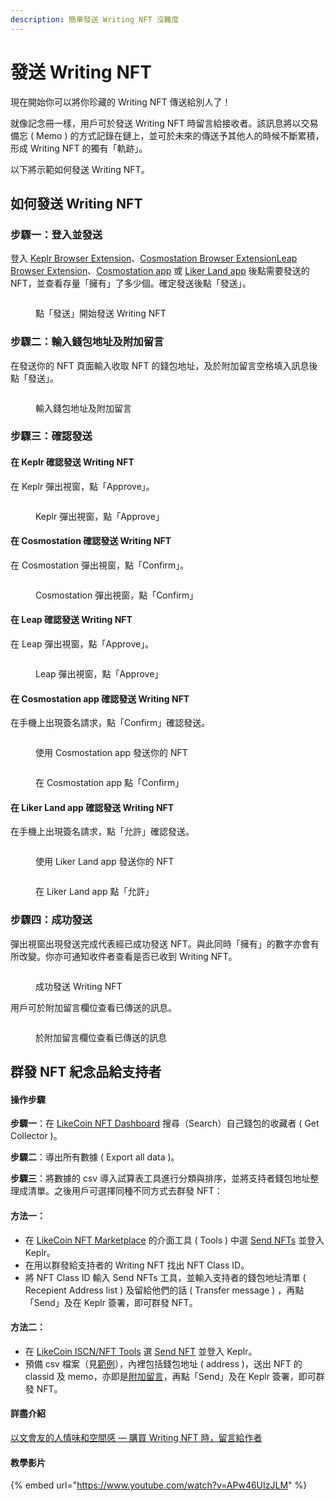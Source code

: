 ```yaml
---
description: 簡單發送 Writing NFT 沒難度
---
```


# 發送 Writing NFT

現在開始你可以將你珍藏的 Writing NFT 傳送給別人了！&#x20;

就像記念冊一樣，用戶可於發送 Writing NFT 時留言給接收者。該訊息將以交易備忘 ( Memo ) 的方式記錄在鏈上，並可於未來的傳送予其他人的時候不斷累積，形成 Writing NFT 的獨有「軌跡」。

以下將示範如何發送 Writing NFT。

## 如何發送 Writing NFT

### 步驟一：登入並發送

登入 [Keplr Browser Extension](../wallet/keplr/)、[Cosmostation Browser Extension](../wallet/cosmostation/)[Leap Browser Extension](../wallet/leap/)、[Cosmostation app](../wallet/cosmostation-mobile/) 或 [Liker Land app](../../user-guide/liker-land/download.md) 後點需要發送的 NFT，並查看存量「擁有」了多少個。確定發送後點「發送」。

<figure><img src="../../.gitbook/assets/NFT Transfer 1.png" alt=""><figcaption><p>點「發送」開始發送 Writing NFT</p></figcaption></figure>

### 步驟二：輸入錢包地址及附加留言

在發送你的 NFT 頁面輸入收取 NFT 的錢包地址，及於附加留言空格填入訊息後點「發送」。

<figure><img src="../../.gitbook/assets/NFT Transfer 2.png" alt=""><figcaption><p>輸入錢包地址及附加留言</p></figcaption></figure>

### 步驟三：確認發送

#### 在 Keplr 確認發送 Writing NFT

在 Keplr 彈出視窗，點「Approve」。

<figure><img src="../../.gitbook/assets/NFT Transfer 3.png" alt=""><figcaption><p>Keplr 彈出視窗，點「Approve」</p></figcaption></figure>

#### 在 Cosmostation 確認發送 Writing NFT

在 Cosmostation 彈出視窗，點「Confirm」。

<figure><img src="../../.gitbook/assets/NFT Transfer 5.png" alt=""><figcaption><p>Cosmostation 彈出視窗，點「Confirm」</p></figcaption></figure>

#### 在 Leap 確認發送 Writing NFT

在 Leap 彈出視窗，點「Approve」。

<figure><img src="../../.gitbook/assets/NFT Transfer 11.png" alt=""><figcaption><p>Leap 彈出視窗，點「Approve」</p></figcaption></figure>

#### 在 Cosmostation app 確認發送 Writing NFT

在手機上出現簽名請求，點「Confirm」確認發送。

<figure><img src="../../.gitbook/assets/NFT Transfer 9.png" alt=""><figcaption><p>使用 Cosmostation app 發送你的 NFT</p></figcaption></figure>

<figure><img src="../../.gitbook/assets/NFT Transfer 10.png" alt=""><figcaption><p>在 Cosmostation app 點「Confirm」</p></figcaption></figure>

#### 在 Liker Land app 確認發送 Writing NFT

在手機上出現簽名請求，點「允許」確認發送。

<figure><img src="../../.gitbook/assets/NFT Transfer 7.png" alt=""><figcaption><p>使用 Liker Land app 發送你的 NFT</p></figcaption></figure>

<figure><img src="../../.gitbook/assets/NFT Transfer 6.png" alt=""><figcaption><p>在 Liker Land app 點「允許」</p></figcaption></figure>

### 步驟四：成功發送

彈出視窗出現發送完成代表經已成功發送 NFT。與此同時「擁有」的數字亦會有所改變。你亦可通知收件者查看是否已收到 Writing NFT。

<figure><img src="../../.gitbook/assets/NFT Transfer 4.png" alt=""><figcaption><p>成功發送 Writing NFT</p></figcaption></figure>

用戶可於附加留言欄位查看已傳送的訊息。

<figure><img src="../../.gitbook/assets/NFT Transfer 8.png" alt=""><figcaption><p>於附加留言欄位查看已傳送的訊息</p></figcaption></figure>

## 群發 NFT 紀念品給支持者 <a href="#batch-send-nft-to-supporters" id="batch-send-nft-to-supporters"></a>

#### 操作步驟

**步驟一**：在 [LikeCoin NFT Dashboard](https://likecoin.github.io/likecoin-nft-dashboard/#/) 搜尋（Search）自己錢包的收藏者 ( Get Collector )。

**步驟二**：導出所有數據 ( Export all data )。

**步驟三**：將數據的 csv 導入試算表工具進行分類與排序，並將支持者錢包地址整理成清單。之後用戶可選擇同種不同方式去群發 NFT：

#### 方法一：

* 在 [LikeCoin NFT Marketplace](https://likecoin.github.io/likecoin-nft-marketplace/) 的介面工具 ( Tools ) 中選 [Send NFTs](https://likecoin.github.io/likecoin-nft-marketplace/tools/send) 並登入 Keplr。
* 在用以群發給支持者的 Writing NFT 找出 NFT Class ID。
* 將 NFT Class ID 輸入 Send NFTs 工具，並輸入支持者的錢包地址清單 ( Recepient Address list ) 及留給他們的話 ( Transfer message ) ，再點「Send」及在 Keplr 簽署，即可群發 NFT。

#### 方法二：

* 在 [LikeCoin ISCN/NFT Tools](https://likecoin.github.io/iscn-nft-tools/) 選 [Send NFT](https://likecoin.github.io/iscn-nft-tools/send-nft) 並登入 Keplr。
* 預備 csv 檔案（見[範例](https://github.com/likecoin/iscn-nft-tools/blob/master/send-nft/list\_example.csv)），內裡包括錢包地址 ( address )，送出 NFT 的 classid 及 memo，亦即是[附加留言](transfer-writing-nft.md#bu-zhou-er-shu-ru-qian-bao-di-zhi-ji-fu-jia-liu-yan)，再點「Send」及在 Keplr 簽署，即可群發 NFT。

#### **詳盡介紹**

[以文會友的人情味和空間感 — 購買 Writing NFT 時，留言給作者](https://blog.like.co/zh/%E4%BB%A5%E6%96%87%E6%9C%83%E5%8F%8B%E7%9A%84%E4%BA%BA%E6%83%85%E5%91%B3%E5%92%8C%E7%A9%BA%E9%96%93%E6%84%9F-%E8%B3%BC%E8%B2%B7-writing-nft-%E6%99%82%EF%BC%8C%E7%95%99%E8%A8%80%E7%B5%A6/)

#### 教學影片

{% embed url="https://www.youtube.com/watch?v=APw46UIzJLM" %}
